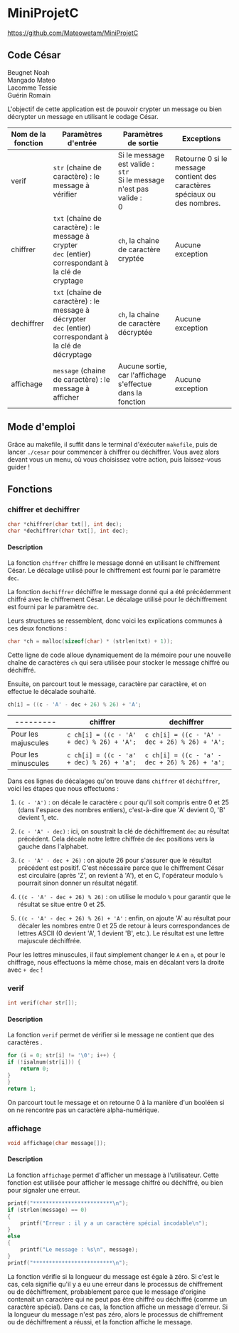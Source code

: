 # MiniProjetC
https://github.com/Mateowetam/MiniProjetC
## Code César

Beugnet Noah<br>Mangado Mateo<br>Lacomme Tessie<br>Guérin Romain

L'objectif de cette application est de pouvoir crypter un message ou bien décrypter un message en utilisant le codage César.

| Nom de la fonction | Paramètres d'entrée | Paramètres de sortie | Exceptions |
| --- | --- | --- | --- |
| verif | `str` (chaine de caractère) : le message à vérifier | Si le message est valide : <br> `str`<br>Si le message n'est pas valide : <br>0 | Retourne 0 si le message contient des caractères spéciaux ou des nombres. |
| chiffrer | `txt` (chaine de caractère) : le message à crypter<br>`dec` (entier) correspondant à la clé de cryptage | `ch`, la chaine de caractère cryptée  | Aucune exception |
| dechiffrer | `txt` (chaine de caractère) : le message à décrypter<br>`dec` (entier) correspondant à la clé de décryptage | `ch`, la chaine de caractère décryptée | Aucune exception |
| affichage | `message` (chaine de caractère) : le message à afficher | Aucune sortie, car l'affichage s'effectue dans la fonction | Aucune exception | 

## Mode d'emploi

Grâce au makefile, il suffit dans le terminal d'éxécuter `makefile`, puis de lancer `./cesar` pour commencer à chiffrer ou déchiffrer.
Vous avez alors devant vous un menu, où vous choisissez votre action, puis laissez-vous guider ! 



## Fonctions

### chiffrer et dechiffrer

```c
char *chiffrer(char txt[], int dec);
char *dechiffrer(char txt[], int dec);
```

#### Description

La fonction `chiffrer` chiffre le message donné en utilisant le chiffrement César. Le décalage utilisé pour le chiffrement est fourni par le paramètre `dec`.

La fonction `dechiffrer` déchiffre le message donné qui a été précédemment chiffré avec le chiffrement César. Le décalage utilisé pour le déchiffrement est fourni par le paramètre `dec`.

Leurs structures se ressemblent, donc voici les explications communes à ces deux fonctions :

```c
char *ch = malloc(sizeof(char) * (strlen(txt) + 1));
```
Cette ligne de code alloue dynamiquement de la mémoire pour une nouvelle chaîne de caractères `ch` qui sera utilisée pour stocker le message chiffré ou déchiffré.

Ensuite, on parcourt tout le message, caractère par caractère, et on effectue le décalade souhaité.

```c
ch[i] = ((c - 'A' - dec + 26) % 26) + 'A';
```

| --------- | chiffrer | dechiffrer |
| --------- | ------------- |  ------------- |
| Pour les majuscules | ```c ch[i] = ((c - 'A' + dec) % 26) + 'A'; ``` | ```c ch[i] = ((c - 'A' - dec + 26) % 26) + 'A'; ``` |
| Pour les minuscules | ```c ch[i] = ((c - 'a' + dec) % 26) + 'a'; ``` | ```c ch[i] = ((c - 'a' - dec + 26) % 26) + 'a'; ``` |


Dans ces lignes de décalages qu'on trouve dans `chiffrer` et `déchiffrer`, voici les étapes que nous effectuons :

1. `(c - 'A')` : on décale le caractère `c` pour qu'il soit compris entre 0 et 25 (dans l'espace des nombres entiers), c'est-à-dire que 'A' devient 0, 'B' devient 1, etc.

2. `(c - 'A' - dec)` : ici, on soustrait la clé de déchiffrement `dec` au résultat précédent. Cela décale notre lettre chiffrée de `dec` positions vers la gauche dans l'alphabet.

3. `(c - 'A' - dec + 26)` : on ajoute 26 pour s'assurer que le résultat précédent est positif. C'est nécessaire parce que le chiffrement César est circulaire (après 'Z', on revient à 'A'), et en C, l'opérateur modulo `%` pourrait sinon donner un résultat négatif.

4. `((c - 'A' - dec + 26) % 26)` : on utilise le modulo `%` pour garantir que le résultat se situe entre 0 et 25.

5. `((c - 'A' - dec + 26) % 26) + 'A'` : enfin, on ajoute 'A' au résultat pour décaler les nombres entre 0 et 25 de retour à leurs correspondances de lettres ASCII (0 devient 'A', 1 devient 'B', etc.). Le résultat est une lettre majuscule déchiffrée.

Pour les lettres minuscules, il faut simplement changer le `A` en `a`, et pour le chiffrage, nous effectuons la même chose, mais en décalant vers la droite avec `+ dec` !

### verif

```c
int verif(char str[]);
```

#### Description

La fonction `verif` permet de vérifier si le message ne contient que des caractères .

```c
for (i = 0; str[i] != '\0'; i++) {
if (!isalnum(str[i])) {
    return 0;
}
}
return 1;
```
On parcourt tout le message et on retourne 0 à la manière d'un booléen si on ne rencontre pas un caractère alpha-numérique.

### affichage

```c
void affichage(char message[]);
```

#### Description

La fonction `affichage` permet d'afficher un message à l'utilisateur. Cette fonction est utilisée pour afficher le message chiffré ou déchiffré, ou bien pour signaler une erreur.

```c
printf("*************************\n");
if (strlen(message) == 0)
{
    printf("Erreur : il y a un caractère spécial incodable\n");
}
else
{
    printf("Le message : %s\n", message);
}
printf("*************************\n");
```

La fonction vérifie si la longueur du message est égale à zéro. Si c'est le cas, cela signifie qu'il y a eu une erreur dans le processus de chiffrement ou de déchiffrement, probablement parce que le message d'origine contenait un caractère qui ne peut pas être chiffré ou déchiffré (comme un caractère spécial). Dans ce cas, la fonction affiche un message d'erreur.
Si la longueur du message n'est pas zéro, alors le processus de chiffrement ou de déchiffrement a réussi, et la fonction affiche le message.